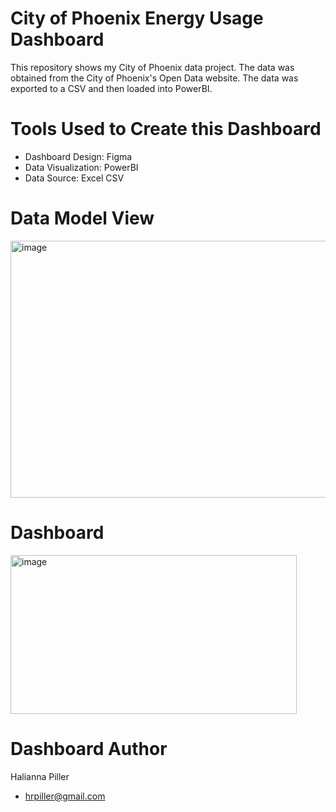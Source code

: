 # City of Phoenix Energy Usage Dashboard
This repository shows my City of Phoenix data project. The data was obtained from the City of Phoenix's Open Data website. The data was exported to a CSV and then loaded into PowerBI. 

# Tools Used to Create this Dashboard
- Dashboard Design: Figma
- Data Visualization: PowerBI
- Data Source: Excel CSV

# Data Model View
<img width="507" height="411" alt="image" src="https://github.com/user-attachments/assets/2604f235-ed01-426a-9252-1ec2c6e56d95" />

# Dashboard 
<img width="458" height="254" alt="image" src="https://github.com/user-attachments/assets/6a417986-a18e-4b50-a744-217f51e5aa06" />

# Dashboard Author
Halianna Piller
- hrpiller@gmail.com 
